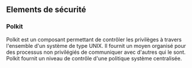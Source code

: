 ## Elements de sécurité

### Polkit

Polkit est un composant permettant de contrôler les privilèges à travers l'ensemble d'un système de
type UNIX. Il fournit un moyen organisé pour des processus non privilégiés de communiquer avec
d'autres qui le sont. Polkit fournit un niveau de contrôle d'une politique système centralisée.
